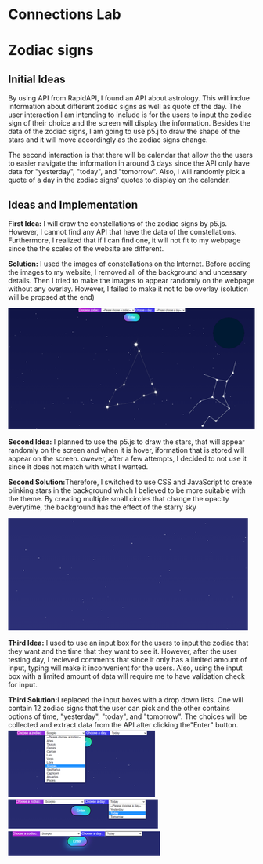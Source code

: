 # Connections Lab
<h1> Zodiac signs </h1>
<h2> Initial Ideas </h2>
<p>By using API from RapidAPI, I found an API about astrology. This will inclue information about different zodiac signs as well as quote of the day.
The user interaction I am intending to include is for the users to input the zodiac sign of their choice and the screen will display the information. Besides the data of the zodiac signs, I am going to use p5.j to draw the shape of the stars and it will move accordingly as the zodiac signs change. 
<p>The second interaction is that there will be calendar that allow the the users to easier navigate the information in around 3 days since the API only have data for "yesterday", "today", and "tomorrow". Also, I will randomly pick a quote of a day in the zodiac signs' quotes to display on the calendar.</p>

<h2> Ideas and Implementation </h2>
<p><b>First Idea:</b> I will draw the constellations of the zodiac signs by p5.js. However, I cannot find any API that have the data of the constellations. Furthermore, I realized that if I can find one, it will not fit to my webpage since the the scales of the website are different.</p>
<p><b>Solution:</b> I used the images of constellations on the Internet. Before adding the images to my website, I removed all of the background and uncessary details. Then I tried to make the images to appear randomly on the webpage without any overlay. However, I failed to make it not to be overlay (solution will be propsed at the end)</p>

<img src="first.png">

<p><b>Second Idea:</b> I planned to use the p5.js to draw the stars, that will appear randomly on the screen and when it is hover, iformation that is stored will appear on the screen. owever, after a few attempts, I decided to not use it since it does not match with what I wanted.</p> 
<p><b>Second Solution:</b>Therefore, I switched to use CSS and JavaScript to create blinking stars in the background which I believed to be more suitable with the theme. By creating multiple small circles that change the opacity everytime, the background has the effect of the starry sky</p> 
<img src="second.png">

<p><b>Third Idea:</b> I used to use an input box for the users to input the zodiac that they want and the time that they want to see it. However, after the user testing day, I recieved comments that since it only has a limited amount of input, typing will make it inconvenient for the users. Also, using the input box with a limited amount of data will require me to have validation check for input.</p>
<p><b>Third Solution:</b>I replaced the input boxes with a drop down lists. One will contain 12 zodiac signs that the user can pick and the other contains options of time, "yesterday", "today", and "tomorrow". The choices will be collected and extract data from the API after clicking the"Enter" button.
  
<img src="third1.png">
<img src="third2.png">
<img src="third3.png">
